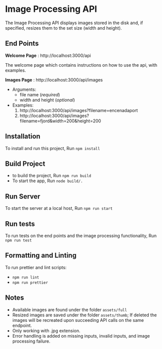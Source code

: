 # Image Processing API
The Image Processing API displays images stored in the disk and, if specified, resizes them to the set size (width and height).

## End Points
 **Welcome Page** : http://localhost:3000/api 
 
The welcome page which contains instructions on how to use the api, with examples.

 **Images Page** :  http://localhost:3000/api/images
  - Arguments: 
     - file name (*required*)
     - width and height (*optional*)
  - Examples:
     1. http://localhost:3000/api/images?filename=encenadaport
     2. http://localhost:3000/api/images?filename=fjord&width=200&height=200
 

## Installation
To install and run this project, Run `npm install`

## Build Project
- to build the project, Run `npm run build`
- To start the app, Run `node build/.`


## Run Server
To start the server at a local host, Run `npm run start`

## Run tests
To run tests on the end points and the image processing functionality, Run `npm run test` 

## Formatting and Linting
To run prettier and lint scripts:
  - `npm run lint`
  - `npm run prettier`
  
  ## Notes
  * Available  images are found under the folder `assets/full`
  * Resized images are saved under the folder `assets/thumb`; If deleted the images will be recreated upon succeeding API calls on the same endpoint.
  * Only working with .jpg extension. 
  * Error handling is added on missing inputs, invalid inputs, and image processing failure.
